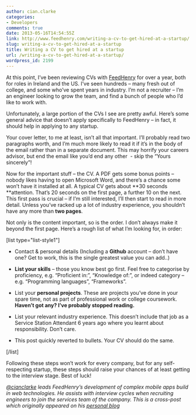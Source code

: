 ```yaml
---
author: cian.clarke
categories:
- Developers
comments: true
date: 2013-05-16T14:54:55Z
link: http://www.feedhenry.com/writing-a-cv-to-get-hired-at-a-startup/
slug: writing-a-cv-to-get-hired-at-a-startup
title: Writing a CV to get hired at a startup
url: /writing-a-cv-to-get-hired-at-a-startup/
wordpress_id: 2199
---
```


At this point, I’ve been reviewing CVs with [FeedHenry](http://www.feedhenry.com) for over a year, both for roles in Ireland and the US. I’ve seen hundreds – many fresh out of college, and some who’ve spent years in industry. I’m not a recruiter – I’m an engineer looking to grow the team, and find a bunch of people who I’d like to work with.

Unfortunately, a large portion of the CVs I see are pretty awful. Here’s some general advice that doesn’t apply specifically to FeedHenry – in fact, it should help in applying to any startup.

Your cover letter, to me at least, isn’t all that important. I’ll probably read two paragraphs worth, and I’m much more likely to read it if it’s in the body of the email rather than in a separate document. This may horrify your careers advisor, but end the email like you’d end any other  - skip the “Yours sincerely”!

Now for the important stuff – the CV. A PDF gets some bonus points – nobody likes having to open Microsoft Word, and there’s a chance some won’t have it installed at all. A typical CV gets about **30 seconds **attention. That’s 20 seconds on the first page, a further 10 on the next. This first pass is crucial – if I’m still interested, I’ll then start to read in more detail.
Unless you’ve racked up a lot of industry experience, you shouldn’t have any more than **two pages**.

Not only is the content important, so is the order. I don’t always make it beyond the first page. Here’s a rough list of what I’m looking for, in order:

[list type="list-style1"]



	
  * Contact & personal details
(Including a **Github** account – don’t have one? Get to work, this is the single greatest value you can add..)

	
  * **List your skills** – those you know best go first. Feel free to categorise by proficiency, e.g. “Proficient in:”, “Knowledge of:”, or indeed category – e.g. “Programming languages”, “Frameworks”.

	
  * List your **personal projects**. These are projects you’ve done in your spare time, not as part of professional work or college coursework. **Haven’t got any? I’ve probably stopped reading.**

	
  * List your relevant industry experience. This doesn’t include that job as a Service Station Attendant 6 years ago where you learnt about responsibility. Don’t care.

	
  * This post quickly reverted to bullets. Your CV should do the same.


[/list]

Following these steps won’t work for every company, but for any self-respecting startup, these steps should raise your chances of at least getting to the interview stage. Best of luck!

_[@cianclarke](http://www.twitter.com/cianclarke) leads FeedHenry’s development of complex mobile apps build in web technologies. He assists with interview cycles when recruiting engineers to join the services team of the company. This is a cross-post which originally appeared on his [personal blog](http://cianclarke.com/blog/on-developer-cvs/)_




